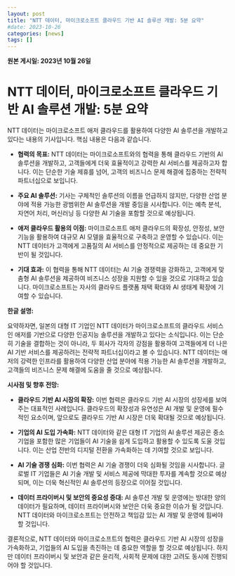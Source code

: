```yaml
---
layout: post
title: "NTT 데이터, 마이크로소프트 클라우드 기반 AI 솔루션 개발: 5분 요약"
#date: 2023-10-26
categories: [news]
tags: []
---
```


**원본 게시일: 2023년 10월 26일**

# NTT 데이터, 마이크로소프트 클라우드 기반 AI 솔루션 개발: 5분 요약

NTT 데이터는 마이크로소프트 애저 클라우드를 활용하여 다양한 AI 솔루션을 개발하고 있다는 내용의 기사입니다.  핵심 내용은 다음과 같습니다.

* **협력의 목표:**  NTT 데이터는 마이크로소프트와의 협력을 통해 클라우드 기반의 AI 솔루션을 개발하고, 고객들에게 더욱 효율적이고 강력한 AI 서비스를 제공하고자 합니다.  이는 단순한 기술 제휴를 넘어, 고객의 비즈니스 문제 해결에 집중하는 전략적 파트너십으로 보입니다.

* **주요 AI 솔루션:**  기사는 구체적인 솔루션의 이름을 언급하지 않지만,  다양한 산업 분야에 적용 가능한 광범위한 AI 솔루션을 개발 중임을 시사합니다.  이는 예측 분석, 자연어 처리, 머신러닝 등 다양한 AI 기술을 포함할 것으로 예상됩니다.

* **애저 클라우드 활용의 이점:** 마이크로소프트 애저 클라우드의 확장성, 안정성, 보안 기능을 활용하여  대규모 AI 모델을 효율적으로 구축하고 운영할 수 있습니다.  이는 NTT 데이터가  고객에게  고품질의 AI 서비스를 안정적으로 제공하는 데 중요한 기반이 될 것입니다.

* **기대 효과:** 이 협력을 통해 NTT 데이터는  AI 기술 경쟁력을 강화하고,  고객에게  맞춤형 AI 솔루션을 제공하여  비즈니스 성장을 지원할 수 있을 것으로 기대하고 있습니다.  마이크로소프트는  자사의 클라우드 플랫폼 채택 확대와  AI 생태계 확장에 기여할 수 있습니다.


**한글 설명:**

요약하자면, 일본의 대형 IT 기업인 NTT 데이터가 마이크로소프트의 클라우드 서비스인 애저를 기반으로 다양한 인공지능 솔루션을 개발하고 있다는 소식입니다.  이는 단순히 기술을 결합하는 것이 아니라,  두 회사가 각자의 강점을 활용하여 고객들에게 더 나은 AI 기반 서비스를 제공하려는 전략적 파트너십이라고 볼 수 있습니다.  NTT 데이터는 애저의 강력한 인프라를 활용하여  다양한 산업 분야에 적용 가능한 AI 솔루션을 개발하고,  고객들의 비즈니스 문제 해결에 도움을 줄 것으로 예상됩니다.


**시사점 및 향후 전망:**

* **클라우드 기반 AI 시장의 확장:** 이번 협력은 클라우드 기반 AI 시장의 성장세를 보여주는 대표적인 사례입니다.  클라우드의 확장성과 유연성은 AI 개발 및 운영에 필수적인 요소이며, 앞으로도 클라우드 기반 AI 시장은 더욱 확대될 것으로 예상됩니다.

* **기업의 AI 도입 가속화:**  NTT 데이터와 같은 대형 IT 기업의 AI 솔루션 제공은  중소기업을 포함한 많은 기업들이 AI 기술을 쉽게 도입하고 활용할 수 있도록 도울 것입니다.  이는  산업 전반의 디지털 전환을 가속화하는 데 기여할 것으로 보입니다.

* **AI 기술 경쟁 심화:** 이번 협력은  AI 기술 경쟁이 더욱 심화될 것임을 시사합니다.  글로벌 IT 기업들은  AI 기술 개발 및 서비스 제공에  막대한 투자를 계속할 것으로 예상되며, 이는  더욱  혁신적인 AI 솔루션의 등장으로 이어질 것입니다.

* **데이터 프라이버시 및 보안의 중요성 증대:**  AI 솔루션 개발 및 운영에는  방대한 양의 데이터가 필요하며,  데이터 프라이버시와 보안은  더욱 중요한 이슈가 될 것입니다.  NTT 데이터와 마이크로소프트는  안전하고 책임감 있는 AI 개발 및 운영에  힘써야 할 것입니다.


결론적으로, NTT 데이터와 마이크로소프트의 협력은 클라우드 기반 AI 시장의 성장을 가속화하고, 기업들의 AI 도입을 촉진하는 데 중요한 역할을 할 것으로 예상됩니다.  하지만  데이터 프라이버시 및 보안과 같은  윤리적, 사회적 문제에 대한 고려도  동시에 진행되어야 할 것입니다.